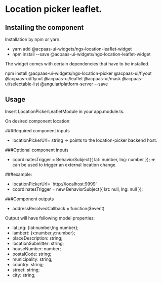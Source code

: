 # Location picker leaflet.

## Installing the component

Installation by npm or yarn.

* yarn add @acpaas-ui-widgets/ngx-location-leaflet-widget
* npm install --save @acpaas-ui-widgets/ngx-location-leaflet-widget

The widget comes with certain dependencies that have to be installed.

npm install @acpaas-ui-widgets/ngx-location-picker @acpaas-ui/flyout 
@acpaas-ui/flyout @acpaas-ui/leaflet @acpaas-ui/mask @acpaas-ui/selectable-list @angular/platform-server --save


## Usage
Insert LocationPickerLeafletModule in your app.module.ts.

On desired component location: 
<aui-location-leaflet-smart-widget></aui-location-leaflet-smart-widget>

###Required component inputs
* locationPickerUrl= string => points to the location-picker backend host. 


###Optional component inputs
* coordinatesTrigger =  BehaviorSubject({ lat: number, lng: number }); 
=> can be used to trigger an external location change.

###example:
* locationPickerUrl= 'http://localhost:9999'
* coordinatesTrigger = new BehaviorSubject({ lat: null, lng: null });

                  
                             
###Component outputs
* addressResolvedCallback = function($event)

Output will have following model properties:
* latLng: {lat:number,lng:number};
* lambert: {x:number,y:number};
* placeDescription: string;
* locationSubmitter: string;
* houseNumber: number;
* postalCode: string;
* municipality: string;
* country: string;
* street: string;
* city: string;
